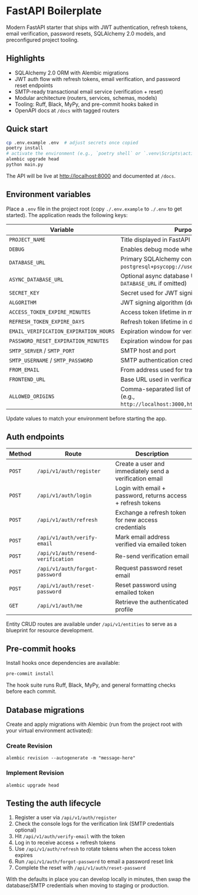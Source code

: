 # FastAPI Boilerplate

Modern FastAPI starter that ships with JWT authentication, refresh tokens, email verification, password resets, SQLAlchemy 2.0 models, and preconfigured project tooling.

## Highlights
- SQLAlchemy 2.0 ORM with Alembic migrations
- JWT auth flow with refresh tokens, email verification, and password reset endpoints
- SMTP-ready transactional email service (verification + reset)
- Modular architecture (routers, services, schemas, models)
- Tooling: Ruff, Black, MyPy, and pre-commit hooks baked in
- OpenAPI docs at `/docs` with tagged routers

## Quick start

```bash
cp .env.example .env  # adjust secrets once copied
poetry install
# activate the environment (e.g., `poetry shell` or `.venv\Scripts\activate` on Windows)
alembic upgrade head
python main.py
```

The API will be live at <http://localhost:8000> and documented at `/docs`.

## Environment variables

Place a `.env` file in the project root (copy `./.env.example` to `./.env` to get started). The application reads the following keys:

| Variable | Purpose |
| --- | --- |
| `PROJECT_NAME` | Title displayed in FastAPI metadata |
| `DEBUG` | Enables debug mode when set to `1`/`true` |
| `DATABASE_URL` | Primary SQLAlchemy connection URI (e.g., `postgresql+psycopg://user:pass@localhost/db`) |
| `ASYNC_DATABASE_URL` | Optional async database URI (falls back to `DATABASE_URL` if omitted) |
| `SECRET_KEY` | Secret used for JWT signing |
| `ALGORITHM` | JWT signing algorithm (defaults to `HS256`) |
| `ACCESS_TOKEN_EXPIRE_MINUTES` | Access token lifetime in minutes |
| `REFRESH_TOKEN_EXPIRE_DAYS` | Refresh token lifetime in days |
| `EMAIL_VERIFICATION_EXPIRATION_HOURS` | Expiration window for verification links |
| `PASSWORD_RESET_EXPIRATION_MINUTES` | Expiration window for password reset links |
| `SMTP_SERVER` / `SMTP_PORT` | SMTP host and port |
| `SMTP_USERNAME` / `SMTP_PASSWORD` | SMTP authentication credentials (optional) |
| `FROM_EMAIL` | From address used for transactional emails |
| `FRONTEND_URL` | Base URL used in verification/reset links |
| `ALLOWED_ORIGINS` | Comma-separated list of origins for CORS (e.g., `http://localhost:3000,http://127.0.0.1:3000`) |

Update values to match your environment before starting the app.

## Auth endpoints

| Method | Route | Description |
| --- | --- | --- |
| `POST` | `/api/v1/auth/register` | Create a user and immediately send a verification email |
| `POST` | `/api/v1/auth/login` | Login with email + password, returns access + refresh tokens |
| `POST` | `/api/v1/auth/refresh` | Exchange a refresh token for new access credentials |
| `POST` | `/api/v1/auth/verify-email` | Mark email address verified via emailed token |
| `POST` | `/api/v1/auth/resend-verification` | Re-send verification email |
| `POST` | `/api/v1/auth/forgot-password` | Request password reset email |
| `POST` | `/api/v1/auth/reset-password` | Reset password using emailed token |
| `GET` | `/api/v1/auth/me` | Retrieve the authenticated profile |

Entity CRUD routes are available under `/api/v1/entities` to serve as a blueprint for resource development.

## Pre-commit hooks

Install hooks once dependencies are available:

```bash
pre-commit install
```

The hook suite runs Ruff, Black, MyPy, and general formatting checks before each commit.

## Database migrations

Create and apply migrations with Alembic (run from the project root with your virtual environment activated):

### Create Revision
```
alembic revision --autogenerate -m "message-here"
```
### Implement Revision
```
alembic upgrade head
```

## Testing the auth lifecycle

1. Register a user via `/api/v1/auth/register`
2. Check the console logs for the verification link (SMTP credentials optional)
3. Hit `/api/v1/auth/verify-email` with the token
4. Log in to receive access + refresh tokens
5. Use `/api/v1/auth/refresh` to rotate tokens when the access token expires
6. Run `/api/v1/auth/forgot-password` to email a password reset link
7. Complete the reset with `/api/v1/auth/reset-password`

With the defaults in place you can develop locally in minutes, then swap the database/SMTP credentials when moving to staging or production.
